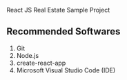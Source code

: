 React JS Real Estate Sample Project

Recommended Softwares
----------------------------
1) Git
2) Node.js
3) create-react-app
4) Microsoft Visual Studio Code (IDE)
